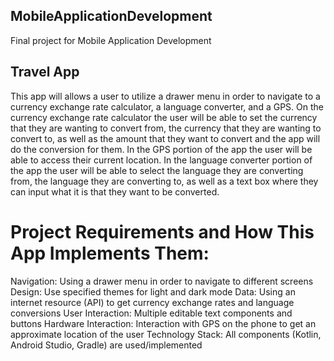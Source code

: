 ## MobileApplicationDevelopment
Final project for Mobile Application Development

## Travel App
This app will allows a user to utilize a drawer menu in order to navigate to a currency exchange rate calculator, a language converter, and a GPS. On the currency exchange rate calculator the user will be able to set the currency that they are wanting to convert from, the currency that they are wanting to convert to, as well as the amount that they want to convert and the app will do the conversion for them. In the GPS portion of the app the user will be able to access their current location. In the language converter portion of the app the user will be able to select the language they are converting from, the language they are converting to, as well as a text box where they can input what it is that they want to be converted.

# Project Requirements and How This App Implements Them:
Navigation: Using a drawer menu in order to navigate to different screens
Design: Use specified themes for light and dark mode
Data: Using an internet resource (API) to get currency exchange rates and language conversions
User Interaction: Multiple editable text components and buttons
Hardware Interaction: Interaction with GPS on the phone to get an approximate location of the user
Technology Stack: All components (Kotlin, Android Studio, Gradle) are used/implemented
